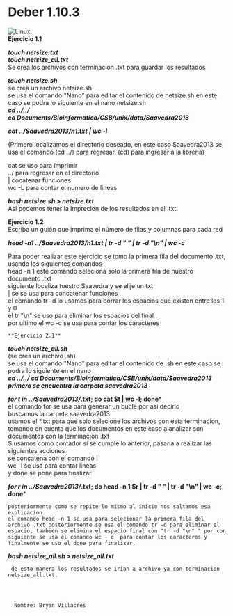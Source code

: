   
# Deber 1.10.3


![Linux](https://www.agua.imdea.org/sites/default/files/images/news/2016-11/logo_ikiam.png)  
**Ejercicio 1.1**       
        
   ***touch netsize.txt***   
   ***touch netsize_all.txt***   
   Se crea los archivos con terminacion .txt para guardar los resultados
      
   
   
   
  ***touch netsize.sh***   
  se crea un archivo netsize.sh  
se usa el comando "Nano" para editar el contenido de netsize.sh en este caso se podra lo siguiente en el nano netsize.sh   
    ***cd ../../  
    cd Documents/Bioinformatica/CSB/unix/data/Saavedra2013*** 

***cat ../Saavedra2013/n1.txt | wc -l***  

(Primero localizamos el directorio deseado, en este caso Saavedra2013 se usa el comando (cd ../) para regresar, (cd) para ingresar a la libreria)  

cat se uso para imprimir  
../ para regresar en el directorio  
| cocatenar funciones  
wc -L para contar el numero de lineas  
  
  ***bash netsize.sh > netsize.txt***   
  Asi podemos tener la imprecion de los resultados en el .txt
  
  **Ejercicio 1.2**     
  Escriba un guión que imprima el número de filas y 
columnas para cada red   
  
    
   
    
***head -n1 ../Saavedra2013/n1.txt | tr -d " " | tr -d "\n" | wc -c***  
  
  Para poder realizar este ejercicio se tomo la primera fila del documento .txt, usando los siguientes comandos  
  head -n 1 este comando seleciona solo la primera fila de nuestro documento .txt  
  siguiente localiza tuestro Saavedra y se elije un txt   
  | se se usa para concatenar funciones   
  el comando tr -d lo usamos para borrar los espacios que existen entre los 1 y 0  
  el tr "\n" se uso para eliminar los espacios del final  
  por ultimo el wc -c se usa para contar los caracteres  
    
    **Ejercicio 2.1**      
    
      
   ***touch netsize_all.sh***  
    (se crea un archivo .sh)  
se usa el comando "Nano" para editar el contenido de .sh en este caso se podra lo siguiente en el nano    
    ***cd ../../
cd Documents/Bioinformatica/CSB/unix/data/Saavedra2013    
   primero se encuentra la carpeta saavedra2013***
  


***for t in ../Saavedra2013/*.txt; do cat $t | wc -l; done***    
el comando for se usa para generar un bucle por asi decirlo  
buscamos la carpeta saavedra2013  
usamos el *.txt para que solo selecione los archivos con esta terminacion, tomando en cuenta que los documentos en este caso a analizar son documentos con la terminacion .txt  
$ usamos como contador si se cumple lo anterior, pasaria a realizar las siguientes acciones  
se concatena con el comando |   
wc -l se usa para contar lineas  
y done se pone para finalizar  
  
  ***for r in ../Saavedra2013/*.txt; do head -n 1 $r | tr -d " " | tr -d "\n" | wc -c; done***  
    
    posteriormente como se repite lo mismo al inicio nos saltamos esa explicacion.  
    el comando head -n 1 se usa para selecionar la primera fila del archivo .txt posteriormente se usa el comando tr -d para eliminar el espacio, tambien se elimina el espacio final con "tr -d "\n" " por con siguiente se usa el comando wc - c  para contar los caracteres y finalmente se uso el done para finalizar.  
   ***bash netsize_all.sh > netsize_all.txt***    
        
      
     de esta manera los resultados se irian a archivo ya con terminacion netsize_all.txt. 
      
     
  
  
      Nombre: Bryan Villacres 
